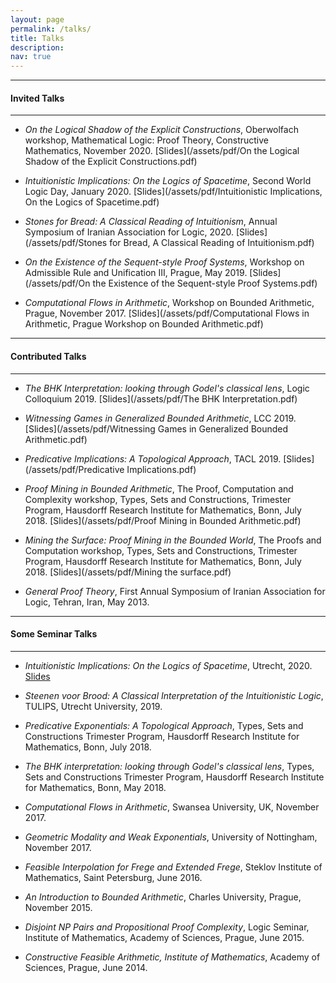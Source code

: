 ```yaml
---
layout: page
permalink: /talks/
title: Talks
description: 
nav: true
---
```


***

#### Invited Talks

***

* _On the Logical Shadow of the Explicit Constructions_, Oberwolfach workshop, Mathematical Logic: Proof Theory, Constructive Mathematics, November 2020. [Slides](/assets/pdf/On the Logical Shadow of the Explicit Constructions.pdf)

* _Intuitionistic Implications: On the Logics of Spacetime_, Second World Logic Day, January 2020. [Slides](/assets/pdf/Intuitionistic Implications, On the Logics of Spacetime.pdf)

* _Stones for Bread: A Classical Reading of Intuitionism_, Annual Symposium of Iranian Association for Logic, 2020. [Slides](/assets/pdf/Stones for Bread, A Classical Reading of Intuitionism.pdf)

* _On the Existence of the Sequent-style Proof Systems_, Workshop on Admissible Rule and Unification III, Prague, May 2019. [Slides](/assets/pdf/On the Existence of the Sequent-style Proof Systems.pdf)

* _Computational Flows in Arithmetic_, Workshop on Bounded Arithmetic, Prague, November 2017. [Slides](/assets/pdf/Computational Flows in Arithmetic, Prague Workshop on Bounded Arithmetic.pdf)

***

#### Contributed Talks 

***

* _The BHK Interpretation:  looking through Godel's classical lens_, Logic Colloquium 2019. [Slides](/assets/pdf/The BHK Interpretation.pdf)

* _Witnessing Games in Generalized Bounded Arithmetic_, LCC 2019.  [Slides](/assets/pdf/Witnessing Games in Generalized Bounded Arithmetic.pdf)

* _Predicative Implications: A Topological Approach_, TACL 2019. [Slides](/assets/pdf/Predicative Implications.pdf)

* _Proof Mining in Bounded Arithmetic_, The Proof, Computation and Complexity workshop, Types, Sets and Constructions, Trimester Program, Hausdorff Research Institute for Mathematics, Bonn, July 2018. [Slides](/assets/pdf/Proof Mining in Bounded Arithmetic.pdf)

* _Mining the Surface: Proof Mining in the Bounded World_, The Proofs and Computation workshop, Types, Sets and Constructions, Trimester Program, Hausdorff Research Institute for Mathematics, Bonn, July 2018. [Slides](/assets/pdf/Mining the surface.pdf)  

* _General Proof Theory_, First Annual Symposium of Iranian Association for Logic, Tehran, Iran, May 2013.  

***

#### Some Seminar Talks 

***

* _Intuitionistic Implications: On the Logics of Spacetime_, Utrecht, 2020. [Slides](/assets/pdf/ISP.pdf)  

* _Steenen voor Brood: A Classical Interpretation of the Intuitionistic Logic_, TULIPS, Utrecht University, 2019.

* _Predicative Exponentials: A Topological Approach_, Types, Sets and Constructions Trimester Program, Hausdorff Research Institute for Mathematics, Bonn, July 2018.

* _The BHK interpretation: looking through Godel's classical lens_, Types, Sets and Constructions Trimester Program, Hausdorff Research Institute for Mathematics, Bonn, May 2018.

* _Computational Flows in Arithmetic_, Swansea University, UK, November 2017.
	
* _Geometric Modality and Weak Exponentials_, University of Nottingham, November 2017.

* _Feasible Interpolation for Frege and Extended Frege_, Steklov Institute of Mathematics, Saint Petersburg, June 2016. 

* _An Introduction to Bounded Arithmetic_, Charles University, Prague, November 2015.

* _Disjoint NP Pairs and Propositional Proof Complexity_, Logic Seminar, Institute of 
Mathematics, Academy of Sciences, Prague, June 2015.

* _Constructive Feasible Arithmetic, Institute of Mathematics_, Academy of Sciences, Prague, June 2014.


